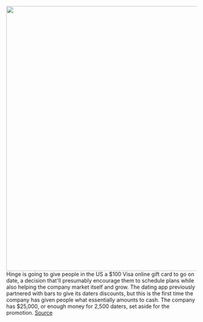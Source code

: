 <img src='https://cdn.vox-cdn.com/thumbor/HPQbfDrQw25ZUTElbjCus89QpNY=/0x0:786x524/1200x800/filters:focal(331x200:455x324)/cdn.vox-cdn.com/uploads/chorus_image/image/66433091/hinge.0.jpg' width='700px' /><br/>
Hinge is going to give people in the US a $100 Visa online gift card to go on date, a decision that'll presumably encourage them to schedule plans while also helping the company market itself and grow. The dating app previously partnered with bars to give its daters discounts, but this is the first time the company has given people what essentially amounts to cash. The company has $25,000, or enough money for 2,500 daters, set aside for the promotion.
<a href='https://www.theverge.com/2020/3/4/21163161/hinge-day-of-unplugging-date-visa-card-promotion'> Source <a/>